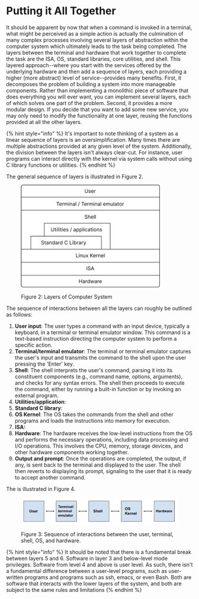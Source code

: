 # Putting it All Together

It should be apparent by now that when a command is invoked in a terminal, what might be perceived as a simple action is actually the culmination of many complex processes involving several layers of abstraction within the computer system which ultimately leads to the task being completed. The layers between the terminal and hardware that work together to complete the task are the ISA, OS, standard libraries, core utilities, and shell. This layered approach--where you start with the services offered by the underlying hardware and then add a sequence of layers, each providing a higher (more abstract) level of service--provides many benefits. First, it decomposes the problem of building a system into more manageable components. Rather than implementing a monolithic piece of software that does everything you will ever want, you can implement several layers, each of which solves one part of the problem. Second, it provides a more modular design. If you decide that you want to add some new service, you may only need to modify the functionality at one layer, reusing the functions provided at all the other layers.

{% hint style="info" %}
It's important to note thinking of a system as a linear sequence of layers is an oversimplification. Many times there are multiple abstractions provided at any given level of the system. Additionally, the division between the layers isn't always clear-cut. For instance, user programs can interact directly with the kernel via system calls without using C library functions or utilities.
{% endhint %}

The general sequence of layers is illustrated in Figure 2.



<figure><img src="../.gitbook/assets/image (1).png" alt="" width="375"><figcaption><p>Figure 2: Layers of Computer System</p></figcaption></figure>

The sequence of interactions between all the layers can roughly be outlined as follows:

1. **User input**: The user types a command with an input device, typically a keyboard, in a terminal or terminal emulator window. This command is a text-based instruction directing the computer system to perform a specific action.
2. **Terminal/terminal emulator**: The terminal or terminal emulator captures the user's input and transmits the command to the shell upon the user pressing the 'Enter' key.
3. **Shell**: The shell interprets the user's command, parsing it into its constituent components (e.g., command name, options, arguments), and checks for any syntax errors. The shell then proceeds to execute the command, either by running a built-in function or by invoking an external program.
4. **Utilities/application**:
5. **Standard C library**:
6. **OS Kernel**: The OS takes the commands from the shell and other programs and loads the instructions into memory for execution.
7. **ISA:**&#x20;
8. **Hardware**: The hardware receives the low-level instructions from the OS and performs the necessary operations, including data processing and I/O operations. This involves the CPU, memory, storage devices, and other hardware components working together.
9. **Output and prompt**: Once the operations are completed, the output, if any, is sent back to the terminal and displayed to the user. The shell then reverts to displaying its prompt, signaling to the user that it is ready to accept another command.

The is illustrated in Figure 4.



<figure><img src="../.gitbook/assets/Screenshot 2023-04-26 at 3.21.28 PM.png" alt=""><figcaption><p>Figure 3: Sequence of interactions between the user, terminal, shell, OS, and hardware.</p></figcaption></figure>

{% hint style="info" %}
It should be noted that there is a fundamental break between layers 5 and 6. Software in layer 3 and below-level mode privileges. Software from level 4 and above is user level. As such, there isn't a fundamental difference between a user-level programs, such as user-written programs and programs such as ssh, emacs, or even Bash. Both are software that interacts with the lower layers of the system, and both are subject to the same rules and limitations
{% endhint %}
